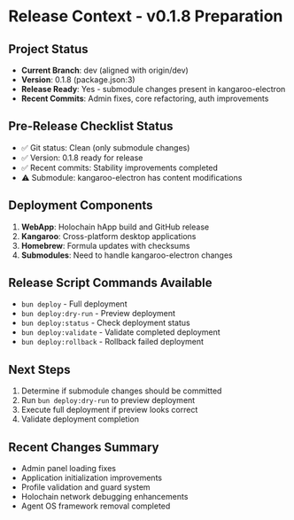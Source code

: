 # Release Context - v0.1.8 Preparation

## Project Status
- **Current Branch**: dev (aligned with origin/dev)
- **Version**: 0.1.8 (package.json:3)
- **Release Ready**: Yes - submodule changes present in kangaroo-electron
- **Recent Commits**: Admin fixes, core refactoring, auth improvements

## Pre-Release Checklist Status
- ✅ Git status: Clean (only submodule changes)
- ✅ Version: 0.1.8 ready for release
- ✅ Recent commits: Stability improvements completed
- ⚠️ Submodule: kangaroo-electron has content modifications

## Deployment Components
1. **WebApp**: Holochain hApp build and GitHub release
2. **Kangaroo**: Cross-platform desktop applications 
3. **Homebrew**: Formula updates with checksums
4. **Submodules**: Need to handle kangaroo-electron changes

## Release Script Commands Available
- `bun deploy` - Full deployment
- `bun deploy:dry-run` - Preview deployment
- `bun deploy:status` - Check deployment status
- `bun deploy:validate` - Validate completed deployment
- `bun deploy:rollback` - Rollback failed deployment

## Next Steps
1. Determine if submodule changes should be committed
2. Run `bun deploy:dry-run` to preview deployment
3. Execute full deployment if preview looks correct
4. Validate deployment completion

## Recent Changes Summary
- Admin panel loading fixes
- Application initialization improvements
- Profile validation and guard system
- Holochain network debugging enhancements
- Agent OS framework removal completed